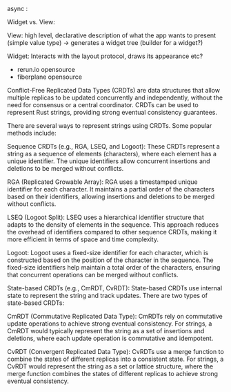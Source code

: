 

async : 


Widget vs. View: 

View: high level, declarative description of what the app wants to present
(simple value type) -> generates a widget tree
(builder for a widget?)

Widget: Interacts with the layout protocol, draws its appearance etc?




- rerun.io opensource
- fiberplane opensource



Conflict-Free Replicated Data Types (CRDTs) are data structures that allow multiple replicas to be updated concurrently and independently, without the need for consensus or a central coordinator. CRDTs can be used to represent Rust strings, providing strong eventual consistency guarantees.

There are several ways to represent strings using CRDTs. Some popular methods include:

Sequence CRDTs (e.g., RGA, LSEQ, and Logoot):
These CRDTs represent a string as a sequence of elements (characters), where each element has a unique identifier. The unique identifiers allow concurrent insertions and deletions to be merged without conflicts.

RGA (Replicated Growable Array): RGA uses a timestamped unique identifier for each character. It maintains a partial order of the characters based on their identifiers, allowing insertions and deletions to be merged without conflicts.

LSEQ (Logoot Split): LSEQ uses a hierarchical identifier structure that adapts to the density of elements in the sequence. This approach reduces the overhead of identifiers compared to other sequence CRDTs, making it more efficient in terms of space and time complexity.

Logoot: Logoot uses a fixed-size identifier for each character, which is constructed based on the position of the character in the sequence. The fixed-size identifiers help maintain a total order of the characters, ensuring that concurrent operations can be merged without conflicts.

State-based CRDTs (e.g., CmRDT, CvRDT):
State-based CRDTs use internal state to represent the string and track updates. There are two types of state-based CRDTs:

CmRDT (Commutative Replicated Data Type): CmRDTs rely on commutative update operations to achieve strong eventual consistency. For strings, a CmRDT would typically represent the string as a set of insertions and deletions, where each update operation is commutative and idempotent.

CvRDT (Convergent Replicated Data Type): CvRDTs use a merge function to combine the states of different replicas into a consistent state. For strings, a CvRDT would represent the string as a set or lattice structure, where the merge function combines the states of different replicas to achieve strong eventual consistency.